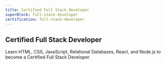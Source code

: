 ```yaml
---
title: Certified Full Stack Developer
superBlock: full-stack-developer
certification: full-stack-developer
---
```


## Certified Full Stack Developer

Learn HTML, CSS, JavaScript, Relational Databases, React, and Node.js to become a Certified Full Stack Developer.
